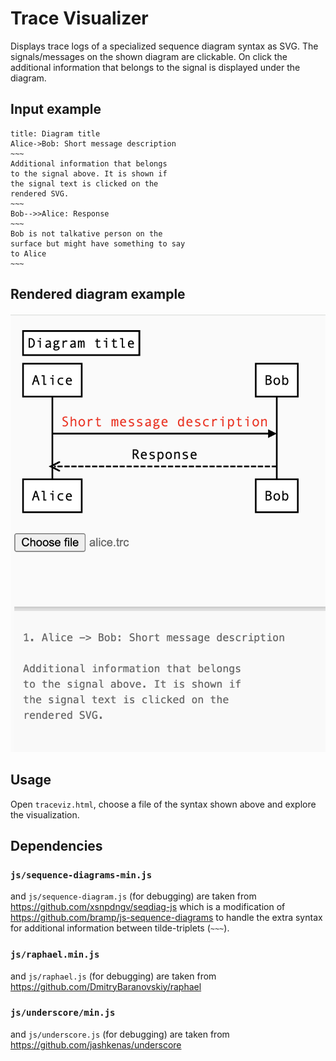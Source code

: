 # Trace Visualizer

Displays trace logs of a specialized sequence diagram syntax as SVG. The
signals/messages on the shown diagram are clickable. On click the additional
information that belongs to the signal is displayed under the diagram.

## Input example

```
title: Diagram title
Alice->Bob: Short message description
~~~
Additional information that belongs
to the signal above. It is shown if
the signal text is clicked on the
rendered SVG.
~~~
Bob-->>Alice: Response
~~~
Bob is not talkative person on the
surface but might have something to say
to Alice
~~~ 
```

## Rendered diagram example

![Traceviz example](img/traceviz-example.png)


## Usage

Open `traceviz.html`, choose a file of the syntax shown above
and explore the visualization.


## Dependencies

### `js/sequence-diagrams-min.js`

and `js/sequence-diagram.js` (for debugging) are
taken from https://github.com/xsnpdngv/seqdiag-js which is a
modification of https://github.com/bramp/js-sequence-diagrams to handle
the extra syntax for additional information between tilde-triplets
(`~~~`).


### `js/raphael.min.js`

and `js/raphael.js` (for debugging) are taken from
https://github.com/DmitryBaranovskiy/raphael


### `js/underscore/min.js`

and `js/underscore.js` (for debugging) are taken from
https://github.com/jashkenas/underscore

